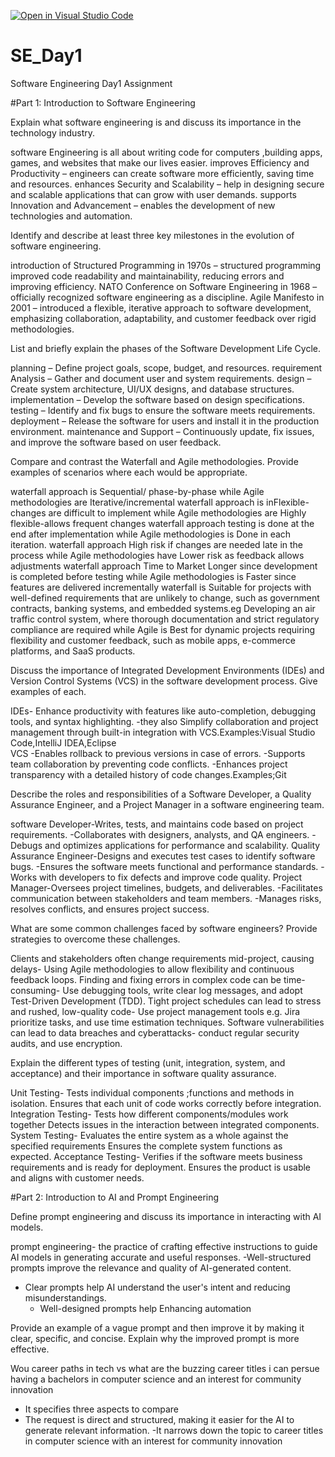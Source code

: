 [![Open in Visual Studio Code](https://classroom.github.com/assets/open-in-vscode-2e0aaae1b6195c2367325f4f02e2d04e9abb55f0b24a779b69b11b9e10269abc.svg)](https://classroom.github.com/online_ide?assignment_repo_id=18564710&assignment_repo_type=AssignmentRepo)
# SE_Day1
Software Engineering Day1 Assignment

#Part 1: Introduction to Software Engineering

Explain what software engineering is and discuss its importance in the technology industry.

software Engineering is all about writing code for computers ,building apps, games, and websites that make our lives easier.
improves Efficiency and Productivity – engineers can create software more efficiently, saving time and resources.
enhances Security and Scalability – help in designing secure and scalable applications that can grow with user demands.
supports Innovation and Advancement – enables the development of new technologies and automation.

Identify and describe at least three key milestones in the evolution of software engineering.

introduction of Structured Programming in 1970s – structured programming improved code readability and maintainability, reducing errors and improving efficiency.
NATO Conference on Software Engineering in 1968 – officially recognized software engineering as a discipline.
Agile Manifesto in 2001 – introduced a flexible, iterative approach to software development, emphasizing collaboration, adaptability, and customer feedback over rigid methodologies.


List and briefly explain the phases of the Software Development Life Cycle.

planning – Define project goals, scope, budget, and resources.
requirement Analysis – Gather and document user and system requirements.
design – Create system architecture, UI/UX designs, and database structures.
implementation – Develop the software based on design specifications.
testing – Identify and fix bugs to ensure the software meets requirements.
deployment – Release the software for users and install it in the production environment.
maintenance and Support – Continuously update, fix issues, and improve the software based on user feedback.


Compare and contrast the Waterfall and Agile methodologies. Provide examples of scenarios where each would be appropriate.

waterfall approach is Sequential/ phase-by-phase while	Agile methodologies are Iterative/incremental
waterfall approach is inFlexible- changes are difficult to implement  while	Agile methodologies are	Highly flexible-allows frequent changes
waterfall approach testing  is done at the end after implementation while	Agile methodologies is Done in each iteration.
waterfall approach High risk if changes are needed late in the process while Agile methodologies have Lower risk as feedback allows adjustments
waterfall approach Time to Market	Longer since development is completed before testing while Agile methodologies is	Faster since features are delivered incrementally
waterfall is Suitable for projects with well-defined requirements that are unlikely to change, such as government contracts, banking systems, and embedded systems.eg Developing an air traffic control system, where thorough documentation and strict regulatory compliance are required while Agile is Best for dynamic projects requiring flexibility and customer feedback, such as mobile apps, e-commerce platforms, and SaaS products.

Discuss the importance of Integrated Development Environments (IDEs) and Version Control Systems (VCS) in the software development process. Give examples of each.

IDEs- Enhance productivity with features like auto-completion, debugging tools, and syntax highlighting.
     -they also Simplify collaboration and project management through built-in integration with VCS.Examples:Visual Studio Code,IntelliJ IDEA,Eclipse  
VCS -Enables rollback to previous versions in case of errors.
    -Supports team collaboration by preventing code conflicts.
    -Enhances project transparency with a detailed history of code changes.Examples;Git 
    
Describe the roles and responsibilities of a Software Developer, a Quality Assurance Engineer, and a Project Manager in a software engineering team.

software Developer-Writes, tests, and maintains code based on project requirements.
                  -Collaborates with designers, analysts, and QA engineers.
                  -Debugs and optimizes applications for performance and scalability.
Quality Assurance Engineer-Designs and executes test cases to identify software bugs.
                          -Ensures the software meets functional and performance standards.
                          -Works with developers to fix defects and improve code quality.
 Project Manager-Oversees project timelines, budgets, and deliverables.
                -Facilitates communication between stakeholders and team members.
                -Manages risks, resolves conflicts, and ensures project success.


What are some common challenges faced by software engineers? Provide strategies to overcome these challenges.

 Clients and stakeholders often change requirements mid-project, causing delays- Using Agile methodologies to allow flexibility and continuous feedback loops.
 Finding and fixing errors in complex code can be time-consuming- Use debugging tools, write clear log messages, and adopt Test-Driven Development (TDD).
 Tight project schedules can lead to stress and rushed, low-quality code- Use project management tools e.g. Jira prioritize tasks, and use time estimation techniques.
 Software vulnerabilities can lead to data breaches and cyberattacks- conduct regular security audits, and use encryption.


Explain the different types of testing (unit, integration, system, and acceptance) and their importance in software quality assurance.

Unit Testing- Tests individual components ;functions and methods in isolation.
 Ensures that each unit of code works correctly before integration.
Integration Testing- Tests how different components/modules work together
 Detects issues in the interaction between integrated components.
System Testing- Evaluates the entire system as a whole against the specified requirements
 Ensures the complete system functions as expected.
Acceptance Testing- Verifies if the software meets business requirements and is ready for deployment.
 Ensures the product is usable and aligns with customer needs.

#Part 2: Introduction to AI and Prompt Engineering

Define prompt engineering and discuss its importance in interacting with AI models.

prompt engineering- the practice of crafting effective instructions to guide AI models in generating accurate and useful responses.
 -Well-structured prompts improve the relevance and quality of AI-generated content.
  - Clear prompts help AI understand the user's intent and reducing misunderstandings.
    - Well-designed prompts help Enhancing automation


Provide an example of a vague prompt and then improve it by making it clear, specific, and concise. Explain why the improved prompt is more effective.

Wou career paths in tech vs what are the buzzing career titles i can persue having a bachelors in computer science and an interest for community innovation 
- It specifies three aspects to compare
 - The request is direct and structured, making it easier for the AI to generate relevant information.
  -It narrows down the topic to  career titles in computer science with an interest for community innovation 

